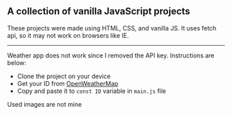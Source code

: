 ## A collection of vanilla JavaScript projects

These projects were made using HTML, CSS, and vanilla JS. It uses fetch api, so it may not work on browsers like IE.

---

 Weather app does not work since I removed the API key. Instructions are below:
 - Clone the project on your device
 - Get your ID from [OpenWeatherMap](https://openweathermap.org/)
 - Copy and paste it to `const ID` variable in `main.js` file

Used images are not mine
